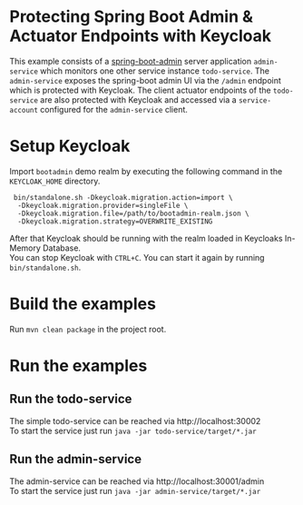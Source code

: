 # Protecting Spring Boot Admin & Actuator Endpoints with Keycloak

This example consists of a [spring-boot-admin](https://github.com/codecentric/spring-boot-admin) server application `admin-service` which monitors
one other service instance `todo-service`. The `admin-service` exposes the spring-boot admin
UI via the `/admin` endpoint which is protected with Keycloak.
The client actuator endpoints of the `todo-service` are also protected with Keycloak and accessed
via a `service-account` configured for the `admin-service` client.

# Setup Keycloak

Import `bootadmin` demo realm by executing the following command in the `KEYCLOAK_HOME` directory. 
```
 bin/standalone.sh -Dkeycloak.migration.action=import \
  -Dkeycloak.migration.provider=singleFile \
  -Dkeycloak.migration.file=/path/to/bootadmin-realm.json \
  -Dkeycloak.migration.strategy=OVERWRITE_EXISTING
```

After that Keycloak should be running with the realm loaded in Keycloaks In-Memory Database.  
You can stop Keycloak with `CTRL+C`. You can start it again by running `bin/standalone.sh`.

# Build the examples

Run `mvn clean package` in the project root.

# Run the examples

## Run the todo-service
The simple todo-service can be reached via http://localhost:30002  
To start the service just run `java -jar todo-service/target/*.jar`

## Run the admin-service
The admin-service can be reached via http://localhost:30001/admin  
To start the service just run `java -jar admin-service/target/*.jar`
